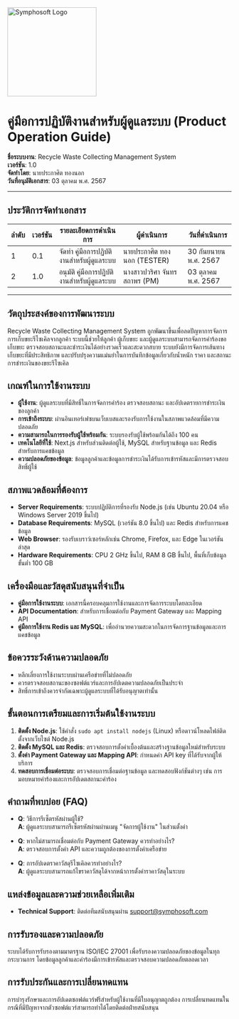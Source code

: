 <img src="https://www.symphosoft.com/logo/symphosoftLogo.png" alt="Symphosoft Logo" width="200"/>

# คู่มือการปฏิบัติงานสำหรับผู้ดูแลระบบ (Product Operation Guide)

**ชื่อระบบงาน**: Recycle Waste Collecting Management System  
**เวอร์ชัน**: 1.0  
**จัดทำโดย**: นายประกาศิต ทองนอก  
**วันที่อนุมัติเอกสาร**: 03 ตุลาคม พ.ศ. 2567  
  
---

## ประวัติการจัดทำเอกสาร

| ลำดับ | เวอร์ชัน | รายละเอียดการดำเนินการ                 | ผู้ดำเนินการ | วันที่ดำเนินการ |
|-------|----------|-----------------------------------------|--------------|-----------------|
| 1     | 0.1      | จัดทำ คู่มือการปฏิบัติงานสำหรับผู้ดูแลระบบ         | นายประกาศิต ทองนอก  (TESTER)  | 30 กันยนายน พ.ศ. 2567        |
| 2     | 1.0      | อนุมัติ คู่มือการปฏิบัติงานสำหรับผู้ดูแลระบบ       | นางสาวปวริศา จันทรสถาพร (PM)  | 03 ตุลาคม พ.ศ. 2567        |  

---

## วัตถุประสงค์ของการพัฒนาระบบ
Recycle Waste Collecting Management System ถูกพัฒนาขึ้นเพื่อลดปัญหาการจัดการการเก็บขยะรีไซเคิลจากลูกค้า ระบบนี้ช่วยให้ลูกค้า ผู้เก็บขยะ และผู้ดูแลระบบสามารถจัดการคำร้องขอเก็บขยะ ตรวจสอบสถานะและชำระเงินได้อย่างรวดเร็วและสะดวกสบาย ระบบยังมีการจัดการเส้นทางเก็บขยะที่มีประสิทธิภาพ และปรับปรุงความแม่นยำในการบันทึกข้อมูลเกี่ยวกับน้ำหนัก ราคา และสถานะการชำระเงินของขยะรีไซเคิล

## เกณฑ์ในการใช้งานระบบ
- **ผู้ใช้งาน**: ผู้ดูแลระบบที่มีสิทธิ์ในการจัดการคำร้อง ตรวจสอบสถานะ และอัปเดตรายการชำระเงินของลูกค้า
- **การเข้าถึงระบบ**: ผ่านอินเทอร์เฟซบนเว็บเบสและรองรับการใช้งานในสภาพแวดล้อมที่มีความปลอดภัย
- **ความสามารถในการรองรับผู้ใช้พร้อมกัน**: ระบบรองรับผู้ใช้พร้อมกันได้ถึง 100 คน
- **เทคโนโลยีที่ใช้**: Next.js สำหรับส่วนติดต่อผู้ใช้, MySQL สำหรับฐานข้อมูล และ Redis สำหรับการแคชข้อมูล
- **ความปลอดภัยของข้อมูล**: ข้อมูลลูกค้าและข้อมูลการชำระเงินได้รับการเข้ารหัสและมีการตรวจสอบสิทธิ์ผู้ใช้

## สภาพแวดล้อมที่ต้องการ
- **Server Requirements**: ระบบปฏิบัติการที่รองรับ Node.js (เช่น Ubuntu 20.04 หรือ Windows Server 2019 ขึ้นไป)
- **Database Requirements**: MySQL (เวอร์ชัน 8.0 ขึ้นไป) และ Redis สำหรับการแคชข้อมูล
- **Web Browser**: รองรับเบราว์เซอร์หลักเช่น Chrome, Firefox, และ Edge ในเวอร์ชันล่าสุด
- **Hardware Requirements**: CPU 2 GHz ขึ้นไป, RAM 8 GB ขึ้นไป, พื้นที่เก็บข้อมูลขั้นต่ำ 100 GB

## เครื่องมือและวัสดุสนับสนุนที่จำเป็น
- **คู่มือการใช้งานระบบ**: เอกสารนี้ครอบคลุมการใช้งานและการจัดการระบบโดยละเอียด
- **API Documentation**: สำหรับการเชื่อมต่อกับ Payment Gateway และ Mapping API
- **คู่มือการใช้งาน Redis และ MySQL**: เพื่ออำนวยความสะดวกในการจัดการฐานข้อมูลและการแคชข้อมูล

## ข้อควรระวังด้านความปลอดภัย
- หลีกเลี่ยงการใช้งานระบบผ่านเครือข่ายที่ไม่ปลอดภัย
- ควรตรวจสอบสถานะของซอฟต์แวร์และการอัปเดตความปลอดภัยเป็นประจำ
- สิทธิ์การเข้าถึงควรจำกัดเฉพาะผู้ดูแลระบบที่ได้รับอนุญาตเท่านั้น

## ขั้นตอนการเตรียมและการเริ่มต้นใช้งานระบบ
1. **ติดตั้ง Node.js**: ใช้คำสั่ง `sudo apt install nodejs` (Linux) หรือดาวน์โหลดไฟล์ติดตั้งจากเว็บไซต์ Node.js
2. **ติดตั้ง MySQL และ Redis**: ตรวจสอบการตั้งค่าเบื้องต้นและสร้างฐานข้อมูลใหม่สำหรับระบบ
3. **ตั้งค่า Payment Gateway และ Mapping API**: กำหนดค่า API key ที่ได้รับจากผู้ให้บริการ
4. **ทดสอบการเชื่อมต่อระบบ**: ตรวจสอบการเชื่อมต่อฐานข้อมูล และทดสอบฟังก์ชันต่างๆ เช่น การมอบหมายคำร้องและการอัปเดตสถานะคำร้อง

## คำถามที่พบบ่อย (FAQ)
- **Q**: วิธีการรีเซ็ตรหัสผ่านผู้ใช้?  
  **A**: ผู้ดูแลระบบสามารถรีเซ็ตรหัสผ่านผ่านเมนู "จัดการผู้ใช้งาน" ในส่วนตั้งค่า

- **Q**: หากไม่สามารถเชื่อมต่อกับ Payment Gateway ควรทำอย่างไร?  
  **A**: ตรวจสอบการตั้งค่า API และความถูกต้องของการตั้งค่าเครือข่าย

- **Q**: การอัปเดตราคาวัสดุรีไซเคิลควรทำอย่างไร?  
  **A**: ผู้ดูแลระบบสามารถแก้ไขราคาวัสดุได้จากหน้าการตั้งค่าราคาวัสดุในระบบ

## แหล่งข้อมูลและความช่วยเหลือเพิ่มเติม
- **Technical Support**: ติดต่อทีมสนับสนุนผ่าน [support@symphosoft.com](mailto:support@symphosoft.com)

## การรับรองและความปลอดภัย
ระบบได้รับการรับรองตามมาตรฐาน ISO/IEC 27001 เพื่อรับรองความปลอดภัยของข้อมูลในทุกกระบวนการ โดยข้อมูลลูกค้าและคำร้องมีการเข้ารหัสและตรวจสอบความปลอดภัยตลอดเวลา

## การรับประกันและการเปลี่ยนทดแทน
การบำรุงรักษาและการอัปเดตซอฟต์แวร์ฟรีสำหรับผู้ใช้งานที่มีใบอนุญาตถูกต้อง การเปลี่ยนทดแทนในกรณีที่มีปัญหาจากตัวซอฟต์แวร์สามารถทำได้โดยติดต่อฝ่ายสนับสนุน
